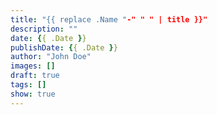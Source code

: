 ```yaml
---
title: "{{ replace .Name "-" " " | title }}"
description: ""
date: {{ .Date }}
publishDate: {{ .Date }}
author: "John Doe"
images: []
draft: true
tags: []
show: true
---
```

